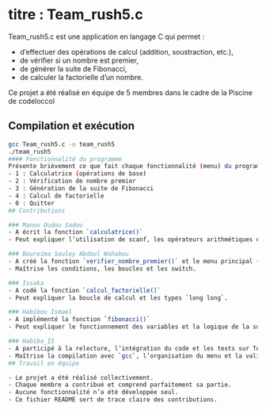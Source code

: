 # titre : Team_rush5.c
Team_rush5.c est une application en langage C qui permet :
- d’effectuer des opérations de calcul (addition, soustraction, etc.),
- de vérifier si un nombre est premier,
- de générer la suite de Fibonacci,
- de calculer la factorielle d’un nombre.

Ce projet a été réalisé en équipe de 5 membres dans le cadre de la Piscine de codeloccol
## Compilation et exécution
```bash
gcc Team_rush5.c -o team_rush5
./team_rush5
#### Fonctionnalité du programme 
Présente brièvement ce que fait chaque fonctionnalité (menu) du programme :
- 1 : Calculatrice (opérations de base)
- 2 : Vérification de nombre premier
- 3 : Génération de la suite de Fibonacci
- 4 : Calcul de factorielle
- 0 : Quitter
## Contributions

### Manou Oudou Sadou
- A écrit la fonction `calculatrice()`
- Peut expliquer l’utilisation de scanf, les opérateurs arithmétiques et les tests de conditions.

### Boureima Souley Abdoul Wahabou
- A créé la fonction `verifier_nombre_premier()` et le menu principal (`main()`)
- Maîtrise les conditions, les boucles et les switch.

### Issaka
- A codé la fonction `calcul_factorielle()`
- Peut expliquer la boucle de calcul et les types `long long`.

### Habibou Ismael
- A implémenté la fonction `fibonacci()`
- Peut expliquer le fonctionnement des variables et la logique de la suite.

### Habiba_IS
- A participé à la relecture, l’intégration du code et les tests sur Termux
- Maîtrise la compilation avec `gcc`, l’organisation du menu et la validation des entrées utilisateur.
## Travail en équipe

- Le projet a été réalisé collectivement.
- Chaque membre a contribué et comprend parfaitement sa partie.
- Aucune fonctionnalité n’a été développée seul.
- Ce fichier README sert de trace claire des contributions.
